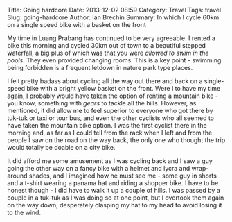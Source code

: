 Title: Going hardcore
Date: 2013-12-02 08:59
Category: Travel
Tags: travel
Slug: going-hardcore
Author: Ian Brechin
Summary: In which I cycle 60km on a single speed bike with a basket on the front


My time in Luang Prabang has continued to be very agreeable. I rented a bike this morning and cycled 30km out of town to a beautiful stepped waterfall, a big plus of which was that you were *allowed to swim in the pools*. They even provided changing rooms. This is a key point - swimming being forbidden is a frequent letdown in nature park type places.  

I felt pretty badass about cycling all the way out there and back on a single-speed bike with a bright yellow basket on the front. Were I to have my time again, I probably would have taken the option of renting a mountain bike - you know, something with *gears* to tackle all the hills. However, as mentioned, it did allow me to feel superior to everyone who got there by tuk-tuk or taxi or tour bus, and even the other cyclists who all seemed to have taken the mountain bike option. I was the first cyclist there in the morning and, as far as I could tell from the rack when I left and from the people I saw on the road on the way back, the only one who thought the trip would totally be doable on a city bike.  

It did afford me some amusement as I was cycling back and I saw a guy going the other way on a fancy bike with a helmet and lycra and wrap-around shades, and I imagined how he must see me - some guy in shorts and a t-shirt wearing a panama hat and riding a shopper bike. I have to be honest though - I did have to walk it up a couple of hills. I was passed by a couple in a tuk-tuk as I was doing so at one point, but I overtook them again on the way down, desperately clasping my hat to my head to avoid losing it to the wind.  